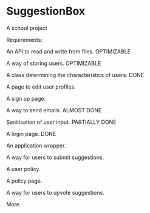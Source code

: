 # SuggestionBox
A school project

Requirements:

An API to read and write from files. OPTIMIZABLE

A way of storing users. OPTIMIZABLE

A class determining the characteristics of users. DONE

A page to edit user profiles.

A sign up page.

A way to send emails. ALMOST DONE

Sanitisation of user input. PARTIALLY DONE

A login page. DONE

An application wrapper.

A way for users to submit suggestions.

A user policy.

A policy page.

A way for users to upvote suggestions.

More.
